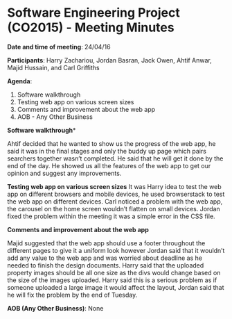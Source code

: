 # Software Engineering Project (CO2015) - Meeting Minutes

**Date and time of meeting**: 24/04/16

**Participants**: Harry Zachariou, Jordan Basran, Jack Owen, Ahtif Anwar, Majid Hussain, and Carl Griffiths

**Agenda**:

1. Software walkthrough 
2. Testing web app on various screen sizes
3. Comments and improvement about the web app
4.	AOB - Any Other Business

**Software walkthrough***

Ahtif decided that he wanted to show us the progress of the web app, he said it was in the final stages and only the buddy up page which pairs searchers together wasn’t completed. He said that he will get it done by the end of the day. He showed us all the features of the web app to get our opinion and suggest any improvements. 

**Testing web app on various screen sizes**
It was Harry idea to test the web app on different browsers and mobile devices, he used browserstack to test the web app on different devices. Carl noticed a problem with the web app, the carousel on the home screen wouldn’t flatten on small devices. Jordan fixed the problem within the meeting it was a simple error in the CSS file.

**Comments and improvement about the web app**

Majid suggested that the web app should use a footer throughout the different pages to give it a uniform look however Jordan said that it wouldn’t add any value to the web app and was worried about deadline as he needed to finish the design documents. Harry said that the uploaded property images should be all one size as the divs would change based on the size of the images uploaded. Harry said this is a serious problem as if someone uploaded a large image it would affect the layout, Jordan said that he will fix the problem by the end of Tuesday. 

**AOB (Any Other Business)**: None
